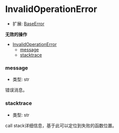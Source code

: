 # InvalidOperationError

- 扩展: [BaseError](./baseerror.md)

**无效的操作**

- [InvalidOperationError](#invalidoperationerror)
    - [message](#message)
    - [stacktrace](#stacktrace)


### message
- 类型: str

错误消息。


### stacktrace
- 类型: str

call stack详细信息，基于此可以定位到失败的函数位置。